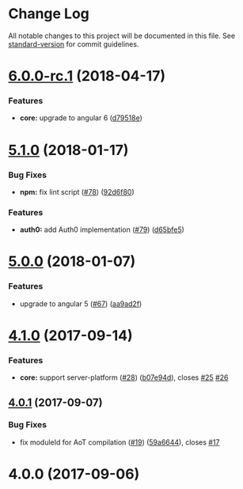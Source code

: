 # Change Log

All notable changes to this project will be documented in this file. See [standard-version](https://github.com/conventional-changelog/standard-version) for commit guidelines.

<a name="6.0.0-rc.1"></a>
# [6.0.0-rc.1](https://github.com/holidaylab/ngx-auth/compare/v5.1.0...v6.0.0-rc.1) (2018-04-17)


### Features

* **core:** upgrade to angular 6 ([d79518e](https://github.com/holidaylab/ngx-auth/commit/d79518e))



<a name="5.1.0"></a>
# [5.1.0](https://github.com/holidaylab/ngx-auth/compare/v5.0.0...v5.1.0) (2018-01-17)


### Bug Fixes

* **npm:** fix lint script ([#78](https://github.com/holidaylab/ngx-auth/issues/78)) ([92d6f80](https://github.com/holidaylab/ngx-auth/commit/92d6f80))


### Features

* **auth0:** add Auth0 implementation ([#79](https://github.com/holidaylab/ngx-auth/issues/79)) ([d65bfe5](https://github.com/holidaylab/ngx-auth/commit/d65bfe5))



<a name="5.0.0"></a>
# [5.0.0](https://github.com/holidaylab/ngx-auth/compare/v4.1.0...v5.0.0) (2018-01-07)


### Features

* upgrade to angular 5 ([#67](https://github.com/holidaylab/ngx-auth/issues/67)) ([aa9ad2f](https://github.com/holidaylab/ngx-auth/commit/aa9ad2f))



<a name="4.1.0"></a>
# [4.1.0](https://github.com/holidaylab/ngx-auth/compare/v4.0.0...v4.1.0) (2017-09-14)


### Features

* **core:** support server-platform ([#28](https://github.com/holidaylab/ngx-auth/issues/28)) ([b07e94d](https://github.com/holidaylab/ngx-auth/commit/b07e94d)), closes [#25](https://github.com/holidaylab/ngx-auth/issues/25) [#26](https://github.com/holidaylab/ngx-auth/issues/26)



<a name="4.0.1"></a>
## [4.0.1](https://github.com/holidaylab/ngx-auth/compare/v4.0.0...v4.0.1) (2017-09-07)


### Bug Fixes

* fix moduleId for AoT compilation ([#19](https://github.com/holidaylab/ngx-auth/issues/19)) ([59a6644](https://github.com/holidaylab/ngx-auth/commit/59a6644)), closes [#17](https://github.com/holidaylab/ngx-auth/issues/17)



<a name="4.0.0"></a>
# 4.0.0 (2017-09-06)
